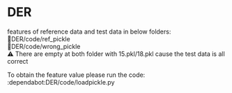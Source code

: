 # DER

features of reference data and test data in below folders:  
:file_folder:DER/code/ref_pickle  
:file_folder:DER/code/wrong_pickle  
:warning: There are empty at both folder with 15.pkl/18.pkl cause the test data is all correct

To obtain the feature value please run the code:  
:dependabot:DER/code/loadpickle.py  
